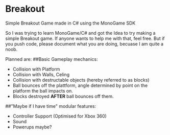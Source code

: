 # Breakout
Simple Breakout Game made in C# using the MonoGame SDK

So I was trying to learn MonoGame/C# and got the Idea to try making a simple Breakout game.
If anyone wants to help me with that, feel free. But if you push code, please document what you are doing, becuase I am quite a noob. 

Planned are:
##Basic Gameplay mechanics:
* Collision with Platform
* Collision with Walls, Celing
* Collision with destructable objects (hereby referred to as blocks)
* Ball bounces off the plattform, angle determined by point on the platform the ball impacts on.
* Blocks destroyed __AFTER__ ball bounces off them.

##"Maybe if I have time" modular features:
* Controller Support (Optimised for Xbox 360)
* Sound
* Powerups maybe?